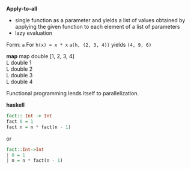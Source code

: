__Apply-to-all__

* single function as a parameter and yields a list of values
obtained by applying the given function to each element of a list of
parameters
* lazy evaluation

Form: `a`
For `h(x) = x * x`
`a(h, (2, 3, 4))` yields `(4, 9, 6)`

__map__
map double [1, 2, 3, 4]  
L double 1  
L double 2  
L double 3  
L double 4  

Functional programming lends itself to parallelization.


__haskell__  
```haskell
fact:: Int -> Int
fact 0 = 1
fact n = n * fact(n - 1)
```
or

```haskell
fact::Int->Int
| 0 = 1
| n = n * fact(n - 1)
```
